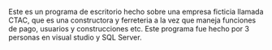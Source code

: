 Este es un programa de escritorio hecho sobre una empresa ficticia llamada CTAC, que es una constructora y ferreteria a la vez que maneja funciones de pago, usuarios y construcciones etc.
Este programa fue hecho por 3 personas en visual studio y SQL Server.
